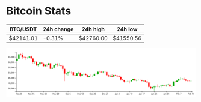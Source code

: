 # Bitcoin Stats

BTC/USDT|24h change|24h high|24h low|
|---|---|---|---|
|$42141.01|-0.31%|$42760.00|$41550.56|

<img src="./chart.svg">
